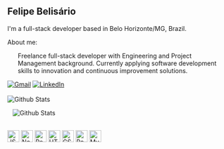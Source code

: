 ## Felipe Belisário

I'm a full-stack developer based in Belo Horizonte/MG, Brazil.

About me:
<ul>
  <span>Freelance full-stack developer with Engineering and Project Management background. Currently applying software development skills to innovation and continuous improvement solutions.</span>
</ul>
 
<div>
  <a href="mailto:fbelisario.dev@gmail.com" title="Gmail">
    <img src="https://img.shields.io/badge/-Gmail-FF0000?style=flat-square&labelColor=FF0000&logo=gmail&logoColor=white&link=LINK-DO-SEU-GMAIL" alt="Gmail"/></a>
  <a href="https://www.linkedin.com/in/felipebelisario" title="LinkedIn">
    <img src="https://img.shields.io/badge/-Linkedin-0e76a8?style=flat-square&logo=LinkedIn&logoColor=white&link=LINK-DO-SEU-LINKEDIN" alt="LinkedIn"/></a>
</div>

<br>
      
<div heigth="180em" style="display: flex>
  <img
    style="height: 180px, width: auto"
    src="https://github-readme-stats.vercel.app/api?username=fsbelisario&theme=dark&hide_border=false&include_all_commits=true"
    alt="Github Stats"
  />
  <img
    style="height: 180px, width: auto"
    src="https://github-readme-streak-stats.herokuapp.com/?user=fsbelisario&theme=dark&hide_border=false"
    alt="Github Stats"
  />
</div>

<img
  heigth="100%"
  align="center"
  style="margin-left: 12"
  src="https://github-readme-stats.vercel.app/api/top-langs/?username=fsbelisario&theme=dark&hide_border=false&include_all_commits=true&count_private=true&layout=compact"
  alt="Github Stats"
/>

<br>

<div>
  <img align="center" alt="JS" title="JavaScript" heigth="20" width="27" src="https://cdn.jsdelivr.net/gh/devicons/devicon/icons/javascript/javascript-plain.svg"/>
  <img align="center" alt="NodeJS" title="NodeJS" heigth="20" width="27" src="https://cdn.jsdelivr.net/gh/devicons/devicon/icons/nodejs/nodejs-original.svg"/>
  <img align="center" alt="React" title="React" heigth="20" width="27" src="https://cdn.jsdelivr.net/gh/devicons/devicon/icons/react/react-original.svg"/>
  <img align="center" alt="HTML" title="HTML" heigth="20" width="27" src="https://cdn.jsdelivr.net/gh/devicons/devicon/icons/html5/html5-original.svg"/>
  <img align="center" alt="CSS" title="CSS" heigth="20" width="27" src="https://cdn.jsdelivr.net/gh/devicons/devicon/icons/css3/css3-original.svg"/>
  <img align="center" alt="PostgreSQL" title="PostgreSQL" heigth="20" width="27" src="https://cdn.jsdelivr.net/gh/devicons/devicon/icons/postgresql/postgresql-original.svg"/>
  <img align="center" alt="MySQL" title="MySQL" heigth="20"  width="27" src="https://cdn.jsdelivr.net/gh/devicons/devicon/icons/mysql/mysql-original.svg"/>
</div>
